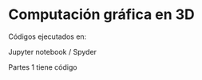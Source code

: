 
# Computación gráfica en 3D
Códigos ejecutados en:

Jupyter notebook / Spyder

Partes 1 tiene código
